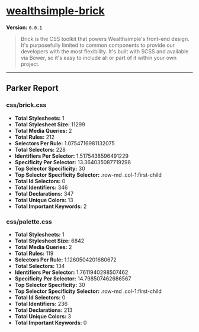 # [wealthsimple-brick]( http://brick.wealthsimple.com )

**Version:** `0.0.1`

> Brick is the CSS toolkit that powers Wealthsimple's front-end design. It's purposefully limited to common components to provide our developers with the most flexibility. It's built with SCSS and available via Bower, so it's easy to include all or part of it within your own project.

* * *

## Parker Report

### css/brick.css

- **Total Stylesheets:** 1
- **Total Stylesheet Size:** 11299
- **Total Media Queries:** 2
- **Total Rules:** 212
- **Selectors Per Rule:** 1.0754716981132075
- **Total Selectors:** 228
- **Identifiers Per Selector:** 1.5175438596491229
- **Specificity Per Selector:** 13.364035087719298
- **Top Selector Specificity:** 30
- **Top Selector Specificity Selector:** .row-md .col-1:first-child
- **Total Id Selectors:** 0
- **Total Identifiers:** 346
- **Total Declarations:** 347
- **Total Unique Colors:** 13
- **Total Important Keywords:** 2

### css/palette.css

- **Total Stylesheets:** 1
- **Total Stylesheet Size:** 6842
- **Total Media Queries:** 2
- **Total Rules:** 119
- **Selectors Per Rule:** 1.1260504201680672
- **Total Selectors:** 134
- **Identifiers Per Selector:** 1.7611940298507462
- **Specificity Per Selector:** 14.798507462686567
- **Top Selector Specificity:** 30
- **Top Selector Specificity Selector:** .row-md .col-1:first-child
- **Total Id Selectors:** 0
- **Total Identifiers:** 236
- **Total Declarations:** 213
- **Total Unique Colors:** 3
- **Total Important Keywords:** 0
